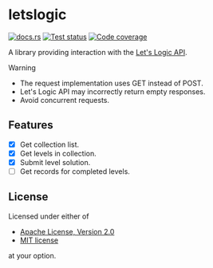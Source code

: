 # letslogic

[![docs.rs](https://img.shields.io/docsrs/letslogic)](https://docs.rs/letslogic)
[![Test status](https://img.shields.io/github/actions/workflow/status/ShenMian/letslogic/test.yml?label=test)](https://github.com/ShenMian/letslogic/actions/workflows/test.yml)
[![Code coverage](https://img.shields.io/codecov/c/github/ShenMian/letslogic)](https://app.codecov.io/gh/ShenMian/letslogic)

A library providing interaction with the [Let's Logic API].

> [!WARNING]
>
> - The request implementation uses GET instead of POST.
> - Let's Logic API may incorrectly return empty responses.
> - Avoid concurrent requests.

## Features

- [X] Get collection list.
- [X] Get levels in collection.
- [X] Submit level solution.
- [ ] Get records for completed levels.

## License

Licensed under either of

- [Apache License, Version 2.0](LICENSE-APACHE)
- [MIT license](LICENSE-MIT)

at your option.

[Let's Logic API]: <https://letslogic.com/api>
